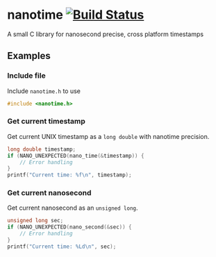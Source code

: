 # nanotime [![Build Status](https://secure.travis-ci.org/lstrojny/nanotime.svg)](http://travis-ci.org/lstrojny/nanotime)

A small C library for nanosecond precise, cross platform timestamps

## Examples

### Include file

Include `nanotime.h` to use

```C
#include <nanotime.h>
```

### Get current timestamp

Get current UNIX timestamp as a `long double` with nanotime precision.

```C
long double timestamp;
if (NANO_UNEXPECTED(nano_time(&timestamp)) {
    // Error handling
}
printf("Current time: %f\n", timestamp);
```

### Get current nanosecond

Get current nanosecond as an `unsigned long`.

```C
unsigned long sec;
if (NANO_UNEXPECTED(nano_second(&sec)) {
    // Error handling
}
printf("Current time: %Ld\n", sec);
```
